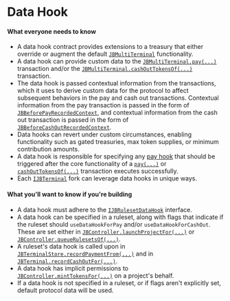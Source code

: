 # Data Hook

#### What everyone needs to know

* A data hook contract provides extensions to a treasury that either override or augment the default [`JBMultiTerminal`](/v4/api/core/contracts/jbmultiterminal/) functionality.
* A data hook can provide custom data to the [`JBMultiTerminal.pay(...)`](/v4/api/core/contracts/jbmultiterminal/#pay) transaction and/or the [`JBMultiTerminal.cashOutTokensOf(...)`](/v4/api/core/contracts/jbmultiterminal/#cashouttokensof) transaction.
* The data hook is passed contextual information from the transactions, which it uses to derive custom data for the protocol to affect subsequent behaviors in the pay and cash out transactions. Contextual information from the pay transaction is passed in the form of [`JBBeforePayRecordedContext`](/v4/api/core/structs/jbbeforepayrecordedcontext), and contextual information from the cash out transaction is passed in the form of [`JBBeforeCashOutRecordedContext`](/v4/api/core/structs/jbbeforecashoutrecordedcontext).
* Data hooks can revert under custom circumstances, enabling functionality such as gated treasuries, max token supplies, or minimum contribution amounts.
* A data hook is responsible for specifying any [pay hook](pay-hook.md) that should be triggered after the core functionality of a [`pay(...)`](/v4/api/core/contracts/jbmultiterminal/#pay) or [`cashOutTokensOf(...)`](/v4/api/core/contracts/or-payment-terminals/jbmultitermainl/#cashouttokensof) transaction executes successfully.
* Each [`IJBTerminal`](/v4/api/core/interfaces/ijbterminal) fork can leverage data hooks in unique ways.

#### What you'll want to know if you're building

* A data hook must adhere to the [`IJBRulesetDataHook`](/v4/api/core/interfaces/ijbrulesetdatahook/) interface.
* A data hook can be specified in a ruleset, along with flags that indicate if the ruleset should `useDataHookForPay` and/or `useDataHookForCashOut`. These are set either in [`JBController.launchProjectFor(...)`](/v4/api/core/contracts/jbcontroller/#launchprojectfor) or [`JBController.queueRulesetsOf(...)`](/v4/api/core/contracts/jbcontroller/#queuerulesetsof).
* A ruleset's data hook is called upon in [`JBTerminalStore.recordPaymentFrom(...)`](/v4/api/core/contracts/jbterminalstore/#recordpaymentfrom) and in [`JBTerminal.recordCashOutFor(...)`](/v4/api/core/contracts/jbterminalstore/#recordcashoutfor).
* A data hook has implicit permissions to [`JBController.mintTokensFor(...)`](/v4/api/core/contracts/jbcontroller/#minttokensfor) on a project's behalf.
* If a data hook is not specified in a ruleset, or if flags aren't explicitly set, default protocol data will be used.

<!-- [Get started building data hooks](/v4/build/treasury-extensions/data-hook.md). -->

